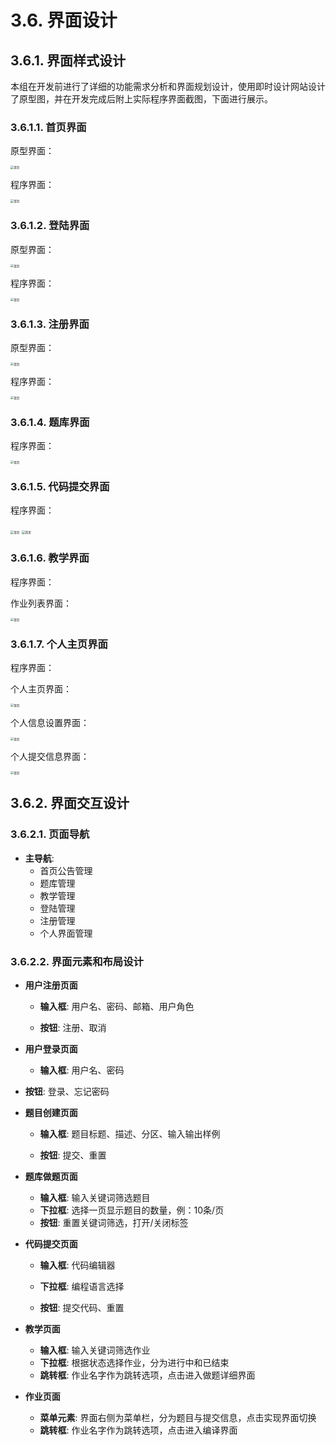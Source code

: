 # 3.6. 界面设计

##  3.6.1. 界面样式设计

本组在开发前进行了详细的功能需求分析和界面规划设计，使用即时设计网站设计了原型图，并在开发完成后附上实际程序界面截图，下面进行展示。

### 3.6.1.1. 首页界面

原型界面：

<img src="../images/首页界面.jpg" alt="首页" style="zoom: 33%;" />

程序界面：

<img src="../images/首页界面.png" alt="首页" style="zoom: 33%;" />

### 3.6.1.2. 登陆界面

原型界面：

<img src="../images/登陆界面.jpg" alt="首页" style="zoom: 33%;" />

程序界面：

<img src="../images/登陆界面.png" alt="首页" style="zoom: 33%;" />

### 3.6.1.3. 注册界面

原型界面：

<img src="../images/注册界面.jpg" alt="首页" style="zoom: 33%;" />

程序界面：

<img src="../images/注册界面.png" alt="首页" style="zoom: 33%;" />

### 3.6.1.4. 题库界面

程序界面：

<img src="../images/问题列表界面.png" alt="首页" style="zoom: 33%;" />

### 3.6.1.5. 代码提交界面

程序界面：

<img src="../images/代码提交界面1.png" alt="首页" style="zoom: 33%;" />

<img src="../images/代码提交界面2.png" alt="首页" style="zoom: 33%;" />

### 3.6.1.6. 教学界面

程序界面：

作业列表界面：

<img src="../images/作业列表界面.png" alt="首页" style="zoom: 33%;" />

### 3.6.1.7. 个人主页界面

程序界面：

个人主页界面：

<img src="../images/个人界面.png" alt="首页" style="zoom: 33%;" />

个人信息设置界面：

<img src="../images/个人信息设置界面.png" alt="首页" style="zoom: 33%;" />

个人提交信息界面：

<img src="../images/个人提交信息界面.png" alt="首页" style="zoom: 33%;" />

## 3.6.2.  界面交互设计

### 3.6.2.1. 页面导航

- **主导航**:
  - 首页公告管理
  - 题库管理
  - 教学管理
  - 登陆管理
  - 注册管理
  - 个人界面管理

### 3.6.2.2. 界面元素和布局设计
- **用户注册页面**

  - **输入框**: 用户名、密码、邮箱、用户角色

  - **按钮**: 注册、取消
- **用户登录页面**

  - **输入框**: 用户名、密码
- **按钮**: 登录、忘记密码


- **题目创建页面**
  - **输入框**: 题目标题、描述、分区、输入输出样例

  - **按钮**: 提交、重置
- **题库做题页面**

  - **输入框**: 输入关键词筛选题目
  - **下拉框**: 选择一页显示题目的数量，例：10条/页
  - **按钮**: 重置关键词筛选，打开/关闭标签
- **代码提交页面**
  - **输入框**: 代码编辑器

  - **下拉框**: 编程语言选择

  - **按钮**: 提交代码、重置
- **教学页面**

  - **输入框**: 输入关键词筛选作业
  - **下拉框**: 根据状态选择作业，分为进行中和已结束
  - **跳转框**: 作业名字作为跳转选项，点击进入做题详细界面
- **作业页面**

  - **菜单元素**: 界面右侧为菜单栏，分为题目与提交信息，点击实现界面切换
  - **跳转框**: 作业名字作为跳转选项，点击进入编译界面



